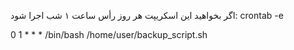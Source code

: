 اگر بخواهید این اسکریپت هر روز رأس ساعت ۱ شب اجرا شود:
crontab -e

0 1 * * * /bin/bash /home/user/backup_script.sh
